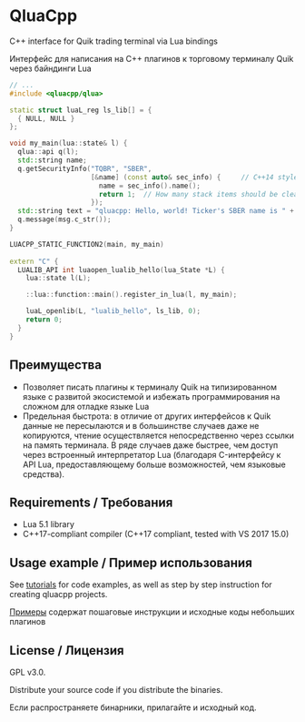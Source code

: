 # QluaCpp

C++ interface for Quik trading terminal via Lua bindings

Интерфейс для написания на C++ плагинов к торговому терминалу Quik через байндинги Lua

```c++
// ... 
#include <qluacpp/qlua>

static struct luaL_reg ls_lib[] = {
  { NULL, NULL }
};

void my_main(lua::state& l) {
  qlua::api q(l);
  std::string name;
  q.getSecurityInfo("TQBR", "SBER",
                    [&name] (const auto& sec_info) {     // C++14 style lambda
                      name = sec_info().name();
                      return 1;  // How many stack items should be cleaned up (poped)
                    });
  std::string text = "qluacpp: Hello, world! Ticker's SBER name is " + name;                  
  q.message(msg.c_str());  
}

LUACPP_STATIC_FUNCTION2(main, my_main)
                        
extern "C" {
  LUALIB_API int luaopen_lualib_hello(lua_State *L) {
    lua::state l(L);

    ::lua::function::main().register_in_lua(l, my_main);

    luaL_openlib(L, "lualib_hello", ls_lib, 0);
    return 0;
  }
}
```

## Преимущества
- Позволяет писать плагины к терминалу Quik на типизированном языке с развитой экосистемой
и избежать программирования на сложном для отладке языке Lua
- Предельная быстрота: в отличие от других интерфейсов к Quik данные не пересылаются и в
большинстве случаев даже не копируются, чтение осуществляется непосредственно через ссылки
на память терминала. В ряде случаев даже быстрее, чем доступ через встроенный интерпретатор
Lua (благодаря C-интерфейсу к API Lua, предоставляющему больше возможностей, чем языковые средства).

## Requirements / Требования

- Lua 5.1 library
- C++17-compliant compiler (C++17 compliant, tested with VS 2017 15.0)

## Usage example / Пример использования

See [tutorials](https://github.com/elelel/qluacpp-tutorial) for code examples, as well as step by step instruction for creating qluacpp projects.

[Примеры](https://github.com/elelel/qluacpp-tutorial) содержат пошаговые инструкции и исходные коды небольших плагинов

## License / Лицензия

GPL v3.0.

Distribute your source code if you distribute the binaries.

Если распространяете бинарники, прилагайте и исходный код.

